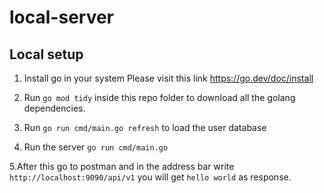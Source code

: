 # local-server


## Local setup
1. Install go in your system
Please visit this link https://go.dev/doc/install

2. Run `go mod tidy` inside this repo folder to download all the golang dependencies.

3. Run `go run cmd/main.go refresh` to load the user database

4. Run the server `go run cmd/main.go`

5.After this go to postman and in the address bar write `http://localhost:9090/api/v1` you will get `hello world` as response.

